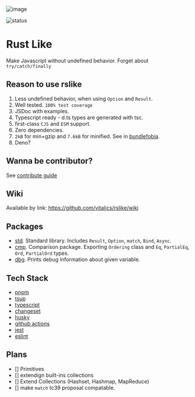 ![image](https://github.com/vitalics/rslike/assets/8816260/170f3954-b2a1-4df7-a639-455c3be1ebb8)

![status](https://github.com/vitalics/rslike/actions/workflows/publish.yaml/badge.svg)

# Rust Like

Make Javascript without undefined behavior. Forget about `try/catch/finally`

## Reason to use rslike

1. Less undefined behavior, when using `Option` and `Result`.
2. Well tested. `100% test coverage`
3. JSDoc with examples.
4. Typescript ready - d.ts types are generated with tsc.
5. first-class `CJS` and `ESM` support.
6. Zero dependencies.
7. `2kB` for min+gzip and `7.6kB` for minified. See in [bundlefobia](https://bundlephobia.com/package/@rslike/std@1.4.2).
8. Deno?

## Wanna be contributor?

See [contribute guide](./CONTRIBUTING.md)

## Wiki

Available by link: https://github.com/vitalics/rslike/wiki

## Packages

- [std](./packages/std/README.md). Standard library. Includes `Result`, `Option`, `match`, `Bind`, `Async`.
- [cmp](./packages/cmp/README.md). Comparison package. Exporting `Ordering` class and `Eq`, `PartialEq`, `Ord`, `PartialOrd` types.
- [dbg](./packages/dbg/README.md). Prints debug information about given variable.

## Tech Stack

- [pnpm](https://pnpm.io)
- [tsup](https://tsup.egoist.dev/)
- [typescript](https://www.typescriptlang.org/)
- [changeset](https://github.com/changesets/changesets)
- [husky](https://www.npmjs.com/package/husky)
- [github actions](https://github.com/features/actions)
- [jest](https://jestjs.io/)
- [eslint](https://eslint.org/)

## Plans

- [] Primitives
- [] extendign built-ins collections
- [] Extend Collections (Hashset, Hashmap, MapReduce)
- [] make `match` tc39 proposal compatable.
